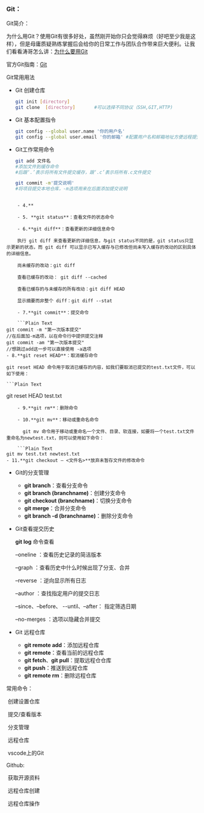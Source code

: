 

### Git：

Git简介：

​	为什么用Git？使用Git有很多好处，虽然刚开始你只会觉得麻烦（好吧至少我是这样），但是母庸质疑熟练掌握后会给你的日常工作与团队合作带来巨大便利。让我们看看涛哥怎么讲：[为什么要用Git](https://flowus.cn/deadline039/share/6b386014-3c9a-45b0-afd2-8ae472510ea0)

官方Git指南：[Git](https://git-scm.com/book/zh/v2)

Git常用用法

- Git 创建仓库

  ```bash
  git init [directory]
  git clone  [directory]       #可以选择不同协议（SSH,GIT,HTTP)
  ```

- Git 基本配置指令

  ```bash
  git config --global user.name '你的用户名'
  git config --global user.email '你的邮箱'	#配置用户名和邮箱地址方便远程提交
  ```

  

- Git工作常用命令

  ```bash
  git add 文件名
  #添加文件到缓存命令
  #后跟‘.’表示将所有文件提交缓存，跟‘.c’表示将所有.c文件提交 
  
  git commit -m'提交说明'
  #将项目提交本地仓库，-m选项用来在后面添加提交说明
         
  ```

  

```
    - 4.**

    - 5. **git status**：查看文件的状态命令

    - 6.**git diff**：查看更新的详细信息命令

    执行 git diff 来查看更新的详细信息，与git status不同的是，git status只显示更新的状态，而 git diff 可以显示已写入缓存与已修改但尚未写入缓存的改动的区别具体的详细信息。

    尚未缓存的改动：git diff

    查看已缓存的改动： git diff --cached

    查看已缓存的与未缓存的所有改动：git diff HEAD

    显示摘要而非整个 diff：git diff --stat

    - 7.**git commit**：提交命令

    ```Plain Text
git commit -m "第一次版本提交"
//在后面加-m选项，以在命令行中提供提交注释
git commit -am "第一次版本提交"
//想跳过add这一步可以直接使用 -a选项
- 8.**git reset HEAD**：取消缓存命令

git reset HEAD 命令用于取消已缓存的内容，如我们要取消已提交的test.txt文件，可以如下使用：

```Plain Text
```

git reset HEAD test.txt

```
    - 9.**git rm**：删除命令

    - 10.**git mv**：移动或重命名命令

      git mv 命令用于移动或重命名一个文件、目录、软连接，如要将一个test.txt文件重命名为newtest.txt，则可以使用如下命令：

    ```Plain Text
git mv test.txt newtest.txt
- 11.**git checkout – <文件名>**放弃未暂存文件的修改命令
```

- Git的分支管理

  - **git branch**：查看分支命令
  - **git branch (branchname)**：创建分支命令
  - **git checkout (branchname)**：切换分支命令
  - **git merge**：合并分支命令
  - **git branch -d (branchname)**：删除分支命令

- Git查看提交历史

  **git log** 命令查看

  –oneline ：查看历史记录的简洁版本

  –graph ：查看历史中什么时候出现了分支、合并

  –reverse ：逆向显示所有日志

  –author ：查找指定用户的提交日志

  –since、–before、 --until、–after： 指定筛选日期

  –no-merges ：选项以隐藏合并提交

- Git 远程仓库

  - **git remote add**：添加远程仓库
  - **git remote**：查看当前的远程仓库
  - **git fetch**、**git pull**：提取远程仓仓库
  - **git push**：推送到远程仓库
  - **git remote rm**：删除远程仓库

常用命令：

​		创建设置仓库

​		提交/查看版本

​		分支管理

​		远程仓库

​	vscode上的Git

Github:

​	获取开源资料	

​	远程仓库创建

​	远程仓库操作

​	
